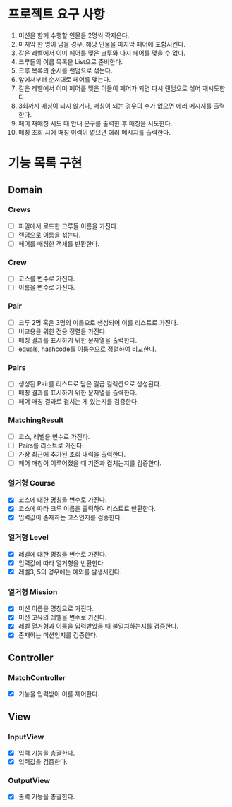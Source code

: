 # 프로젝트 요구 사항
1. 미션을 함께 수행할 인물을 2명씩 짝지은다.
2. 마지막 한 명이 남을 경우, 해당 인물을 마지막 페어에 포함시킨다.
3. 같은 레벨에서 이미 페어를 맺은 크루와 다시 페어를 맺을 수 없다.
4. 크루들의 이름 목록을 List<String>으로 준비한다.
5. 크루 목록의 순서를 랜덤으로 섞는다.
6. 앞에서부터 순서대로 페어를 맺는다.
7. 같은 레벨에서 이미 페어를 맺은 이들이 페어가 되면 다시 랜덤으로 섞어 재시도한다.
8. 3회까지 매칭이 되지 않거나, 매칭이 되는 경우의 수가 없으면 에러 메시지를 출력한다.
9. 페어 재매칭 시도 때 안내 문구를 출력한 후 매칭을 시도한다.
10. 매칭 조회 시에 매칭 이력이 없으면 에러 메시지를 출력한다.

# 기능 목록 구현
## Domain
### Crews
- [ ] 파일에서 로드한 크루들 이름을 가진다.
- [ ] 랜덤으로 이름을 섞는다.
- [ ] 페어를 매칭한 객체를 반환한다.

### Crew 
- [ ] 코스를 변수로 가진다.
- [ ] 이름을 변수로 가진다.

### Pair
- [ ] 크루 2명 혹은 3명의 이름으로 생성되어 이를 리스트로 가진다.
- [ ] 비교용을 위한 전용 정렬을 가진다.
- [ ] 매칭 결과를 표시하기 위한 문자열을 출력한다.
- [ ] equals, hashcode를 이름순으로 정렬하여 비교한다.

### Pairs 
- [ ] 생성된 Pair를 리스트로 담은 일급 컬렉션으로 생성된다.
- [ ] 매칭 결과를 표시하기 위한 문자열을 출력한다.
- [ ] 페어 매칭 결과로 겹치는 게 있는지를 검증한다.

### MatchingResult
- [ ] 코스, 레벨을 변수로 가진다.
- [ ] Pairs를 리스트로 가진다.
- [ ] 가장 최근에 추가된 조회 내력을 출력한다.
- [ ] 페어 매칭이 이루어졌을 때 기존과 겹치는지를 검증한다.

### 열거형 Course
- [x] 코스에 대한 명칭을 변수로 가진다.
- [x] 코스에 따라 크루 이름을 출력하여 리스트로 반환한다.
- [x] 입력값이 존재하는 코스인지를 검증한다.

### 열거형 Level
- [x] 레벨에 대한 명칭을 변수로 가진다.
- [x] 입력값에 따라 열거형을 반환한다.
- [x] 레벨3, 5의 경우에는 예외를 발생시킨다.

### 열거형 Mission
- [x] 미션 이름을 명칭으로 가진다.
- [x] 미션 고유의 레벨을 변수로 가진다.
- [x] 레벨 열거형과 이름을 입력받았을 때 불일치하는지를 검증한다.
- [x] 존재하는 미션인지를 검증한다.

## Controller
### MatchController
- [x] 기능을 입력받아 이를 제어한다.

## View
### InputView
- [x] 입력 기능을 총괄한다.
- [x] 입력값을 검증한다.

### OutputView
- [x] 출력 기능을 총괄한다.

